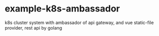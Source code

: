 # example-k8s-ambassador
k8s cluster system with  ambassador of api gateway, and vue static-file provider, rest api by golang  
